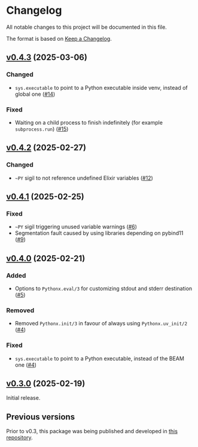 # Changelog

All notable changes to this project will be documented in this file.

The format is based on [Keep a Changelog](https://keepachangelog.com/en/1.0.0/).

## [v0.4.3](https://github.com/livebook-dev/pythonx/tree/v0.4.3) (2025-03-06)

### Changed

* `sys.executable` to point to a Python executable inside venv, instead of global one ([#14](https://github.com/livebook-dev/pythonx/pull/14))

### Fixed

* Waiting on a child process to finish indefinitely (for example `subprocess.run`) ([#15](https://github.com/livebook-dev/pythonx/pull/15))

## [v0.4.2](https://github.com/livebook-dev/pythonx/tree/v0.4.2) (2025-02-27)

### Changed

* `~PY` sigil to not reference undefined Elixir variables ([#12](https://github.com/livebook-dev/pythonx/pull/12))

## [v0.4.1](https://github.com/livebook-dev/pythonx/tree/v0.4.1) (2025-02-25)

### Fixed

* `~PY` sigil triggering unused variable warnings ([#6](https://github.com/livebook-dev/pythonx/pull/6))
* Segmentation fault caused by using libraries depending on pybind11 ([#9](https://github.com/livebook-dev/pythonx/pull/9))

## [v0.4.0](https://github.com/livebook-dev/pythonx/tree/v0.4.0) (2025-02-21)

### Added

* Options to `Pythonx.eval/3` for customizing stdout and stderr destination ([#5](https://github.com/livebook-dev/pythonx/pull/5))

### Removed

* Removed `Pythonx.init/3` in favour of always using `Pythonx.uv_init/2` ([#4](https://github.com/livebook-dev/pythonx/pull/4))

### Fixed

* `sys.executable` to point to a Python executable, instead of the BEAM one ([#4](https://github.com/livebook-dev/pythonx/pull/4))

## [v0.3.0](https://github.com/livebook-dev/pythonx/tree/v0.3.0) (2025-02-19)

Initial release.

## Previous versions

Prior to v0.3, this package was being published and developed in [this repository](https://github.com/elixir-pythonx/pythonx).
